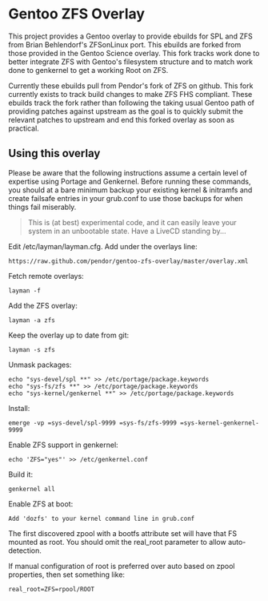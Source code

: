 Gentoo ZFS Overlay
==================

This project provides a Gentoo overlay to provide ebuilds for SPL and ZFS from Brian Behlendorf's ZFSonLinux port.  This ebuilds are forked from those provided in the Gentoo Science overlay.  This fork tracks work done to better integrate ZFS with Gentoo's filesystem structure and to match work done to genkernel to get a working Root on ZFS.

Currently these ebuilds pull from Pendor's fork of ZFS on github.  This fork currently exists to track build changes to make ZFS FHS compliant.  These ebuilds track the fork rather than following the taking usual Gentoo path of providing patches against upstream as the goal is to quickly submit the relevant patches to upstream and end this forked overlay as soon as practical.

Using this overlay
------------------

Please be aware that the following instructions assume a certain level of expertise using Portage and Genkernel.  Before running these commands, you should at a bare minimum backup your existing kernel & initramfs and create failsafe entries in your grub.conf to use those backups for when things fail miserably.

> This is (at best) experimental code, and it can easily leave your system in an unbootable state.  Have a LiveCD standing by...

Edit /etc/layman/layman.cfg.  Add under the overlays line:

	https://raw.github.com/pendor/gentoo-zfs-overlay/master/overlay.xml

Fetch remote overlays:

	layman -f

Add the ZFS overlay:

	layman -a zfs

Keep the overlay up to date from git:

	layman -s zfs

Unmask packages:

	echo "sys-devel/spl **" >> /etc/portage/package.keywords
	echo "sys-fs/zfs **" >> /etc/portage/package.keywords
	echo "sys-kernel/genkernel **" >> /etc/portage/package.keywords

Install:

	emerge -vp =sys-devel/spl-9999 =sys-fs/zfs-9999 =sys-kernel-genkernel-9999

Enable ZFS support in genkernel:

	echo 'ZFS="yes"' >> /etc/genkernel.conf

Build it:

	genkernel all

Enable ZFS at boot:

	Add 'dozfs' to your kernel command line in grub.conf

The first discovered zpool with a bootfs attribute set will have that FS mounted as root.  You should omit the real_root parameter to allow auto-detection.

If manual configuration of root is preferred over auto based on zpool properties, then set something like:

	real_root=ZFS=rpool/ROOT
